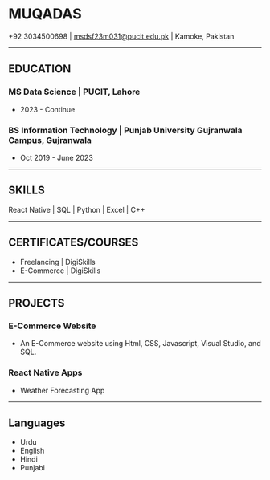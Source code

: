 # MUQADAS

+92 3034500698 \| msdsf23m031@pucit.edu.pk \| Kamoke, Pakistan

------------------------------------------------------------------------

## EDUCATION

### MS Data Science \| PUCIT, Lahore

-   2023 - Continue

### BS Information Technology \| Punjab University Gujranwala Campus, Gujranwala

-   Oct 2019 - June 2023

------------------------------------------------------------------------

## SKILLS

React Native \| SQL \| Python \| Excel \| C++

------------------------------------------------------------------------

## CERTIFICATES/COURSES

-   Freelancing \| DigiSkills
-   E-Commerce  \| DigiSkills

------------------------------------------------------------------------

## PROJECTS

### E-Commerce Website
-   An E-Commerce website using
    Html, CSS, Javascript, Visual Studio, and SQL.

### React Native Apps

-   Weather Forecasting App 

------------------------------------------------------------------------

## Languages

-   Urdu 
-   English 
-   Hindi
-   Punjabi

```python

```
